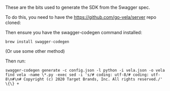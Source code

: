 These are the bits used to generate the SDK from the Swagger spec.

To do this, you need to have the https://github.com/go-vela/server repo cloned:

Then ensure you have the swagger-codegen command installed:

`brew install swagger-codegen`

(Or use some other method)

Then run:

`swagger-codegen generate -c config.json -l python -i vela.json -o vela
find vela -name \*.py -exec sed -i 's/# coding: utf-8/# coding: utf-8\n#\n# Copyright (c) 2020 Target Brands, Inc. All rights reserved./' \{\} +`

